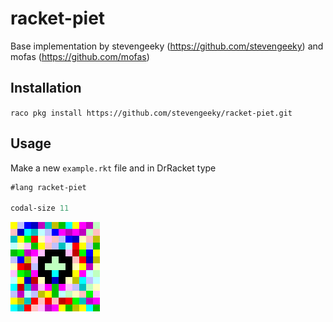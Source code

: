 # racket-piet

Base implementation by stevengeeky (https://github.com/stevengeeky) and mofas (https://github.com/mofas)

## Installation

`raco pkg install https://github.com/stevengeeky/racket-piet.git`

## Usage

Make a new `example.rkt` file and in DrRacket type

```scheme
#lang racket-piet

codal-size 11
```

![hello-world.png](https://raw.githubusercontent.com/stevengeeky/racket-piet/master/examples/hello-world.png)